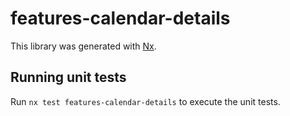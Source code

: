 # features-calendar-details

This library was generated with [Nx](https://nx.dev).

## Running unit tests

Run `nx test features-calendar-details` to execute the unit tests.
